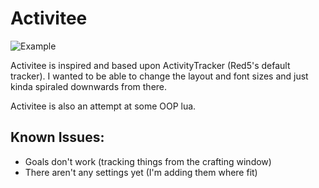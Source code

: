 Activitee
=========

![Example](http://i.imgur.com/6vwcJpt.jpg)

Activitee is inspired and based upon ActivityTracker (Red5's default tracker). I wanted to be able to change the layout and font sizes and just kinda spiraled downwards from there. 

Activitee is also an attempt at some OOP lua.


Known Issues:
-------------

* Goals don't work (tracking things from the crafting window)
* There aren't any settings yet (I'm adding them where fit)
